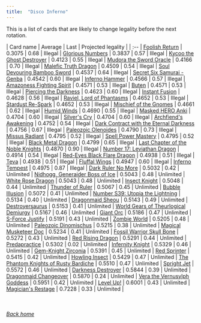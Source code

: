 ```yaml
---
title:  "Disco Inferno"
---
```


This is a list of cards that are likely to change legality before the next rotation.

| Card name | Average | Last | Projected legality |
| :-- |
[Foolish Return](https://db.ygoprodeck.com/card/?search=Foolish%20Return) | 0.3075 | 0.68 | Illegal |
[Glorious Numbers](https://db.ygoprodeck.com/card/?search=Glorious%20Numbers) | 0.3837 | 0.57 | Illegal |
[Kycoo the Ghost Destroyer](https://db.ygoprodeck.com/card/?search=Kycoo%20the%20Ghost%20Destroyer) | 0.4123 | 0.55 | Illegal |
[Mudora the Sword Oracle](https://db.ygoprodeck.com/card/?search=Mudora%20the%20Sword%20Oracle) | 0.4166 | 0.70 | Illegal |
[Malefic Truth Dragon](https://db.ygoprodeck.com/card/?search=Malefic%20Truth%20Dragon) | 0.4509 | 0.54 | Illegal |
[Soul Devouring Bamboo Sword](https://db.ygoprodeck.com/card/?search=Soul%20Devouring%20Bamboo%20Sword) | 0.4537 | 0.64 | Illegal |
[Secret Six Samurai - Genba](https://db.ygoprodeck.com/card/?search=Secret%20Six%20Samurai%20-%20Genba) | 0.4542 | 0.60 | Illegal |
[Inferno Hammer](https://db.ygoprodeck.com/card/?search=Inferno%20Hammer) | 0.4566 | 0.57 | Illegal |
[Amazoness Fighting Spirit](https://db.ygoprodeck.com/card/?search=Amazoness%20Fighting%20Spirit) | 0.4571 | 0.53 | Illegal |
[Buten](https://db.ygoprodeck.com/card/?search=Buten) | 0.4571 | 0.53 | Illegal |
[Piercing the Darkness](https://db.ygoprodeck.com/card/?search=Piercing%20the%20Darkness) | 0.4623 | 0.60 | Illegal |
[Instant Fusion](https://db.ygoprodeck.com/card/?search=Instant%20Fusion) | 0.4628 | 0.56 | Illegal |
[Raviel, Lord of Phantasms](https://db.ygoprodeck.com/card/?search=Raviel,%20Lord%20of%20Phantasms) | 0.4652 | 0.53 | Illegal |
[Stardust Re-Spark](https://db.ygoprodeck.com/card/?search=Stardust%20Re-Spark) | 0.4652 | 0.53 | Illegal |
[Mischief of the Gnomes](https://db.ygoprodeck.com/card/?search=Mischief%20of%20the%20Gnomes) | 0.4661 | 0.62 | Illegal |
[Humid Winds](https://db.ygoprodeck.com/card/?search=Humid%20Winds) | 0.4690 | 0.55 | Illegal |
[Masked HERO Anki](https://db.ygoprodeck.com/card/?search=Masked%20HERO%20Anki) | 0.4704 | 0.60 | Illegal |
[Silver's Cry](https://db.ygoprodeck.com/card/?search=Silver's%20Cry) | 0.4704 | 0.60 | Illegal |
[Archfiend's Awakening](https://db.ygoprodeck.com/card/?search=Archfiend's%20Awakening) | 0.4752 | 0.54 | Illegal |
[Dark Contract with the Eternal Darkness](https://db.ygoprodeck.com/card/?search=Dark%20Contract%20with%20the%20Eternal%20Darkness) | 0.4756 | 0.67 | Illegal |
[Paleozoic Olenoides](https://db.ygoprodeck.com/card/?search=Paleozoic%20Olenoides) | 0.4790 | 0.73 | Illegal |
[Missus Radiant](https://db.ygoprodeck.com/card/?search=Missus%20Radiant) | 0.4795 | 0.52 | Illegal |
[Spell Power Mastery](https://db.ygoprodeck.com/card/?search=Spell%20Power%20Mastery) | 0.4795 | 0.52 | Illegal |
[Black Metal Dragon](https://db.ygoprodeck.com/card/?search=Black%20Metal%20Dragon) | 0.4799 | 0.65 | Illegal |
[Last Chapter of the Noble Knights](https://db.ygoprodeck.com/card/?search=Last%20Chapter%20of%20the%20Noble%20Knights) | 0.4870 | 0.90 | Illegal |
[Number 17: Leviathan Dragon](https://db.ygoprodeck.com/card/?search=Number%2017:%20Leviathan%20Dragon) | 0.4914 | 0.54 | Illegal |
[Red-Eyes Black Flare Dragon](https://db.ygoprodeck.com/card/?search=Red-Eyes%20Black%20Flare%20Dragon) | 0.4938 | 0.51 | Illegal |
[Teva](https://db.ygoprodeck.com/card/?search=Teva) | 0.4938 | 0.51 | Illegal |
[Fluffal Wings](https://db.ygoprodeck.com/card/?search=Fluffal%20Wings) | 0.4947 | 0.60 | Illegal |
[Inferno Tempest](https://db.ygoprodeck.com/card/?search=Inferno%20Tempest) | 0.4975 | 0.87 | Illegal |
[Dark Ruler No More](https://db.ygoprodeck.com/card/?search=Dark%20Ruler%20No%20More) | 0.5032 | 0.42 | Unlimited |
[Nidhogg, Generaider Boss of Ice](https://db.ygoprodeck.com/card/?search=Nidhogg,%20Generaider%20Boss%20of%20Ice) | 0.5043 | 0.48 | Unlimited |
[White Rose Dragon](https://db.ygoprodeck.com/card/?search=White%20Rose%20Dragon) | 0.5043 | 0.48 | Unlimited |
[Insect Knight](https://db.ygoprodeck.com/card/?search=Insect%20Knight) | 0.5048 | 0.44 | Unlimited |
[Thunder of Ruler](https://db.ygoprodeck.com/card/?search=Thunder%20of%20Ruler) | 0.5067 | 0.45 | Unlimited |
[Bubble Illusion](https://db.ygoprodeck.com/card/?search=Bubble%20Illusion) | 0.5072 | 0.41 | Unlimited |
[Number S39: Utopia the Lightning](https://db.ygoprodeck.com/card/?search=Number%20S39:%20Utopia%20the%20Lightning) | 0.5134 | 0.40 | Unlimited |
[Dragonmaid Sheou](https://db.ygoprodeck.com/card/?search=Dragonmaid%20Sheou) | 0.5143 | 0.49 | Unlimited |
[Destroyersaurus](https://db.ygoprodeck.com/card/?search=Destroyersaurus) | 0.5153 | 0.41 | Unlimited |
[World Gears of Theurlogical Demiurgy](https://db.ygoprodeck.com/card/?search=World%20Gears%20of%20Theurlogical%20Demiurgy) | 0.5167 | 0.46 | Unlimited |
[Giant Orc](https://db.ygoprodeck.com/card/?search=Giant%20Orc) | 0.5186 | 0.47 | Unlimited |
[S-Force Justify](https://db.ygoprodeck.com/card/?search=S-Force%20Justify) | 0.5191 | 0.43 | Unlimited |
[Zombie World](https://db.ygoprodeck.com/card/?search=Zombie%20World) | 0.5205 | 0.48 | Unlimited |
[Paleozoic Dinomischus](https://db.ygoprodeck.com/card/?search=Paleozoic%20Dinomischus) | 0.5215 | 0.38 | Unlimited |
[Magical Musketeer Doc](https://db.ygoprodeck.com/card/?search=Magical%20Musketeer%20Doc) | 0.5234 | 0.41 | Unlimited |
[Fossil Warrior Skull Bone](https://db.ygoprodeck.com/card/?search=Fossil%20Warrior%20Skull%20Bone) | 0.5272 | 0.43 | Unlimited |
[Red Rising Dragon](https://db.ygoprodeck.com/card/?search=Red%20Rising%20Dragon) | 0.5291 | 0.44 | Unlimited |
[Predapractice](https://db.ygoprodeck.com/card/?search=Predapractice) | 0.5302 | 0.02 | Unlimited |
[Infernity Knight](https://db.ygoprodeck.com/card/?search=Infernity%20Knight) | 0.5329 | 0.46 | Unlimited |
[Gem-Knight Zirconia](https://db.ygoprodeck.com/card/?search=Gem-Knight%20Zirconia) | 0.5391 | 0.45 | Unlimited |
[Red Sprinter](https://db.ygoprodeck.com/card/?search=Red%20Sprinter) | 0.5415 | 0.42 | Unlimited |
[Howling Insect](https://db.ygoprodeck.com/card/?search=Howling%20Insect) | 0.5429 | 0.47 | Unlimited |
[The Phantom Knights of Rusty Bardiche](https://db.ygoprodeck.com/card/?search=The%20Phantom%20Knights%20of%20Rusty%20Bardiche) | 0.5510 | 0.47 | Unlimited |
[Spright Jet](https://db.ygoprodeck.com/card/?search=Spright%20Jet) | 0.5572 | 0.46 | Unlimited |
[Darkness Destroyer](https://db.ygoprodeck.com/card/?search=Darkness%20Destroyer) | 0.5844 | 0.39 | Unlimited |
[Dragonmaid Changeover](https://db.ygoprodeck.com/card/?search=Dragonmaid%20Changeover) | 0.5870 | 0.24 | Unlimited |
[Vera the Vernusylph Goddess](https://db.ygoprodeck.com/card/?search=Vera%20the%20Vernusylph%20Goddess) | 0.5951 | 0.42 | Unlimited |
[Level Up!](https://db.ygoprodeck.com/card/?search=Level%20Up!) | 0.6001 | 0.43 | Unlimited |
[Magician's Restage](https://db.ygoprodeck.com/card/?search=Magician's%20Restage) | 0.7228 | 0.33 | Unlimited |

<br>

###### [Back home](index)